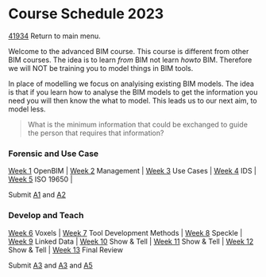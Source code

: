# Course Schedule  2023
[41934](/) Return to main menu.

Welcome to the advanced BIM course. This course is different from other BIM courses. The idea  is to learn _from_ BIM not learn _howto_ BIM. Therefore we will NOT be training you to model things in BIM tools.

In place of modelling we focus on analyising existing BIM models. The idea is that if you learn how to analyse the BIM models to get the information you need you will then know the what to model. This leads us to our next aim, to model less. 

>What is the minimum information that could be exchanged to guide the person that requires that information?

<!-- a menu for the schedule-->

### Forensic and Use Case

[Week 1](/41934/Schedule/01)  OpenBIM  |
[Week 2](/41934/Schedule/02)  Management |
[Week 3](/41934/Schedule/03) Use Cases |
[Week 4](/41934/Schedule/04) IDS |
[Week 5](/41934/Schedule/05) ISO 19650 |

Submit [A1] and [A2]

### Develop and Teach

[Week 6](/41934/Schedule/06) Voxels |
[Week 7](/41934/Schedule/07) Tool Development Methods |
[Week 8](/41934/Schedule/08) Speckle |
[Week 9](/41934/Schedule/09) Linked Data |
[Week 10](/41934/Schedule/10) Show & Tell |
[Week 11](/41934/Schedule/11) Show & Tell |
[Week 12](/41934/Schedule/12) Show & Tell |
[Week 13](/41934/Schedule/13) Final Review

Submit [A3] and [A3] and [A5]


<!-- LINKS -->
[A1]: /41934/Assignments/A1
[A2]: /41934/Assignments/A2
[A3]: /41934/Assignments/A3
[A4]: /41934/Assignments/A4
[A5]: /41934/Assignments/A5
[BIM]: /41934/Concepts/BIM
[(Open)BIM]: /41934/Concepts/OpenBIM
[entities]: /41934/Concepts/Entities
[properties]: /41934/Concepts/Properties
